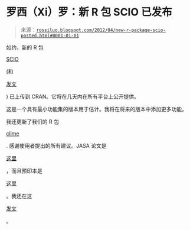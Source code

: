 <!--yml

类别：未分类

日期：2024-05-18 14:06:07

-->

# 罗西（Xi）罗：新 R 包 SCIO 已发布

> 来源：[`rossiluo.blogspot.com/2012/04/new-r-package-scio-posted.html#0001-01-01`](http://rossiluo.blogspot.com/2012/04/new-r-package-scio-posted.html#0001-01-01)

如约，新的 R 包

[SCIO](http://arxiv.org/abs/1203.3896)

(和

[发文](http://rossiluo.blogspot.com/2012/03/statisticians-can-compute-fast.html)

) 已上传到 CRAN。它将在几天内在所有平台上公开提供。

这是一个具有最小功能集的版本用于估计。我将在将来的版本中添加更多功能。

我还更新了我们的 R 包

[clime](http://cran.r-project.org/web/packages/clime/index.html)

. 感谢使用者提出的所有建议。JASA 论文是

[这里](http://amstat.tandfonline.com/doi/abs/10.1198/jasa.2011.tm10155)

，而且预印本是

[这里](http://arxiv.org/abs/1102.2233)

。我还在这

[发文](http://rossiluo.blogspot.com/2012/03/genetic-profiling-for-breast-cancer.html)

。
